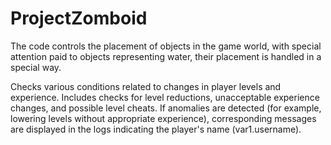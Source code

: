 # ProjectZomboid
The code controls the placement of objects in the game world, with special attention paid to objects representing water, their placement is handled in a special way.

Checks various conditions related to changes in player levels and experience. Includes checks for level reductions, unacceptable experience changes, and possible level cheats.
If anomalies are detected (for example, lowering levels without appropriate experience), corresponding messages are displayed in the logs indicating the player's name (var1.username).



